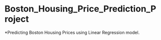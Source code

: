 # Boston_Housing_Price_Prediction_Project
*Predicting Boston Housing Prices using Linear Regression model.
